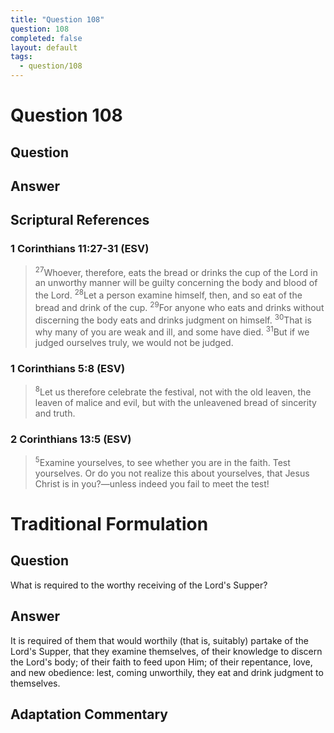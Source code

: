 ```yaml
---
title: "Question 108"
question: 108
completed: false
layout: default
tags:
  - question/108
---
```

# Question 108

## Question


## Answer


## Scriptural References
### 1 Corinthians 11:27-31 (ESV)
> <sup>27</sup>Whoever, therefore, eats the bread or drinks the cup of the Lord in an unworthy manner will be guilty concerning the body and blood of the Lord.
> <sup>28</sup>Let a person examine himself, then, and so eat of the bread and drink of the cup.
> <sup>29</sup>For anyone who eats and drinks without discerning the body eats and drinks judgment on himself.
> <sup>30</sup>That is why many of you are weak and ill, and some have died.
> <sup>31</sup>But if we judged ourselves truly, we would not be judged.

### 1 Corinthians 5:8 (ESV)
> <sup>8</sup>Let us therefore celebrate the festival, not with the old leaven, the leaven of malice and evil, but with the unleavened bread of sincerity and truth.

### 2 Corinthians 13:5 (ESV)
> <sup>5</sup>Examine yourselves, to see whether you are in the faith. Test yourselves. Or do you not realize this about yourselves, that Jesus Christ is in you?—unless indeed you fail to meet the test!

# Traditional Formulation
## Question
What is required to the worthy receiving of the Lord's Supper?

## Answer
It is required of them that would worthily (that is, suitably) partake of the Lord's Supper, that they examine themselves, of their knowledge to discern the Lord's body; of their faith to feed upon Him; of their repentance, love, and new obedience: lest, coming unworthily, they eat and drink judgment to themselves.

## Adaptation Commentary

